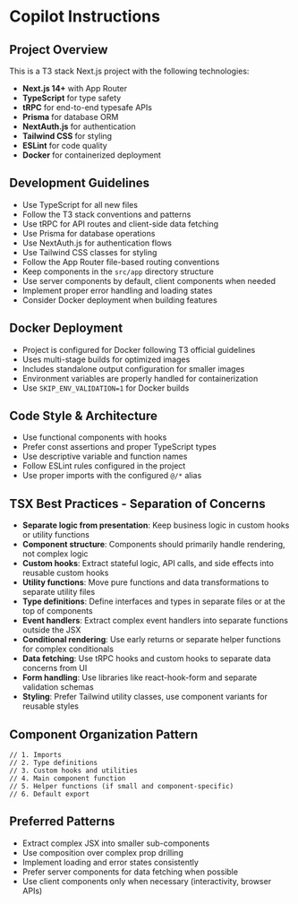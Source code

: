 # Copilot Instructions

<!-- Use this file to provide workspace-specific custom instructions to Copilot. For more details, visit https://code.visualstudio.com/docs/copilot/copilot-customization#_use-a-githubcopilotinstructionsmd-file -->

## Project Overview
This is a T3 stack Next.js project with the following technologies:
- **Next.js 14+** with App Router
- **TypeScript** for type safety
- **tRPC** for end-to-end typesafe APIs
- **Prisma** for database ORM
- **NextAuth.js** for authentication
- **Tailwind CSS** for styling
- **ESLint** for code quality
- **Docker** for containerized deployment

## Development Guidelines
- Use TypeScript for all new files
- Follow the T3 stack conventions and patterns
- Use tRPC for API routes and client-side data fetching
- Use Prisma for database operations
- Use NextAuth.js for authentication flows
- Use Tailwind CSS classes for styling
- Follow the App Router file-based routing conventions
- Keep components in the `src/app` directory structure
- Use server components by default, client components when needed
- Implement proper error handling and loading states
- Consider Docker deployment when building features

## Docker Deployment
- Project is configured for Docker following T3 official guidelines
- Uses multi-stage builds for optimized images
- Includes standalone output configuration for smaller images
- Environment variables are properly handled for containerization
- Use `SKIP_ENV_VALIDATION=1` for Docker builds

## Code Style & Architecture
- Use functional components with hooks
- Prefer const assertions and proper TypeScript types
- Use descriptive variable and function names
- Follow ESLint rules configured in the project
- Use proper imports with the configured `@/*` alias

## TSX Best Practices - Separation of Concerns
- **Separate logic from presentation**: Keep business logic in custom hooks or utility functions
- **Component structure**: Components should primarily handle rendering, not complex logic
- **Custom hooks**: Extract stateful logic, API calls, and side effects into reusable custom hooks
- **Utility functions**: Move pure functions and data transformations to separate utility files
- **Type definitions**: Define interfaces and types in separate files or at the top of components
- **Event handlers**: Extract complex event handlers into separate functions outside the JSX
- **Conditional rendering**: Use early returns or separate helper functions for complex conditionals
- **Data fetching**: Use tRPC hooks and custom hooks to separate data concerns from UI
- **Form handling**: Use libraries like react-hook-form and separate validation schemas
- **Styling**: Prefer Tailwind utility classes, use component variants for reusable styles

## Component Organization Pattern
```tsx
// 1. Imports
// 2. Type definitions
// 3. Custom hooks and utilities
// 4. Main component function
// 5. Helper functions (if small and component-specific)
// 6. Default export
```

## Preferred Patterns
- Extract complex JSX into smaller sub-components
- Use composition over complex prop drilling
- Implement loading and error states consistently
- Prefer server components for data fetching when possible
- Use client components only when necessary (interactivity, browser APIs)
